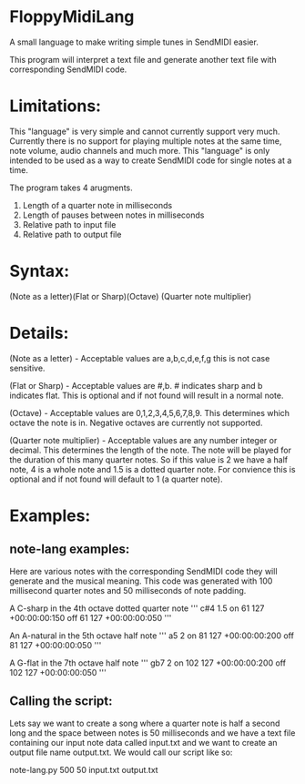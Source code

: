 # FloppyMidiLang
A small language to make writing simple tunes in SendMIDI easier.

This program will interpret a text file and generate another text file with corresponding SendMIDI code.

# Limitations:
This "language" is very simple and cannot currently support very much. Currently there is no support for playing multiple notes at the same time, note volume, audio channels and much more. This "language" is only intended to be used as a way to create SendMIDI code for single notes at a time.


The program takes 4 arugments.
1. Length of a quarter note in milliseconds
2. Length of pauses between notes in milliseconds
3. Relative path to input file
4. Relative path to output file

# Syntax:
(Note as a letter)(Flat or Sharp)(Octave) (Quarter note multiplier)

# Details:
(Note as a letter) - Acceptable values are a,b,c,d,e,f,g this is not case sensitive.

(Flat or Sharp) - Acceptable values are #,b. # indicates sharp and b indicates flat. This is optional and if not found will result in a normal note.

(Octave) - Acceptable values are 0,1,2,3,4,5,6,7,8,9. This determines which octave the note is in. Negative octaves are currently not supported.

(Quarter note multiplier) - Acceptable values are any number integer or decimal. This determines the length of the note. The note will be played for the duration of this many quarter notes. So if this value is 2 we have a half note, 4 is a whole note and 1.5 is a dotted quarter note. For convience this is optional and if not found will default to 1 (a quarter note).

# Examples:

## note-lang examples:
Here are various notes with the corresponding SendMIDI code they will generate and the musical meaning. This code was generated with 100 millisecond quarter notes and 50 milliseconds of note padding.

A C-sharp in the 4th octave dotted quarter note
'''
c#4 1.5
on 61 127
+00:00:00:150
off 61 127
+00:00:00:050
'''

An A-natural in the 5th octave half note
'''
a5 2
on 81 127
+00:00:00:200
off 81 127
+00:00:00:050
'''

A G-flat in the 7th octave half note
'''
gb7 2
on 102 127
+00:00:00:200
off 102 127
+00:00:00:050
'''
## Calling the script:
Lets say we want to create a song where a quarter note is half a second long and the space between notes is 50 milliseconds and we have a text file containing our input note data called input.txt and we want to create an output file name output.txt. We would call our script like so:

note-lang.py 500 50 input.txt output.txt